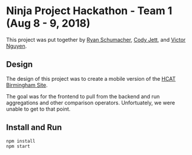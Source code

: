 # Ninja Project Hackathon - Team 1 (Aug 8 - 9, 2018)

This project was put together by [Ryan Schumacher](/jrschumacher), [Cody Jett](/c-jett), and [Victor Nguyen](/victorynguyen75). 

## Design

The design of this project was to create a mobile version of the [HCAT Birmingham Site](http://www.hcat-birmingham.com/).

The goal was for the frontend to pull from the backend and run aggregations and other comparison operators. Unfortuately, we were unable to get to that point.

## Install and Run

```
npm install
npm start
```
